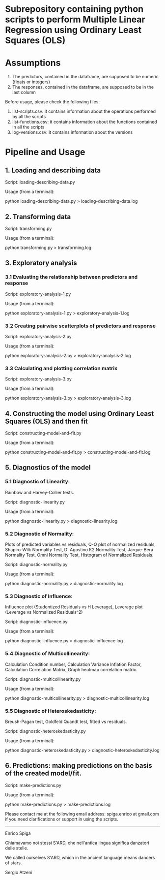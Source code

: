 # Subrepository containing python scripts to perform Multiple Linear Regression using Ordinary Least Squares (OLS)

# Assumptions

1. The predictors, contained in the dataframe, are supposed to be numeric (floats or integers)
2. The responses, contained in the dataframe, are supposed to be in the last column

Before usage, please check the following files:
1. list-scripts.csv: it contains information about the operations performed by all the scripts
2. list-functions.csv: it contains information about the functions contained in all the scripts
3. log-versions.csv: it contains information about the versions

# Pipeline and Usage

## 1. Loading and describing data
Script: loading-describing-data.py

Usage (from a terminal):

python loading-describing-data.py > loading-describing-data.log

## 2. Transforming data
Script: transforming.py

Usage (from a terminal):

python transforming.py > transforming.log

## 3. Exploratory analysis
### 3.1 Evaluating the relationship between predictors and response
Script: exploratory-analysis-1.py

Usage (from a terminal):

python exploratory-analysis-1.py > exploratory-analysis-1.log

### 3.2 Creating pairwise scatterplots of predictors and response
Script: exploratory-analysis-2.py

Usage (from a terminal):

python exploratory-analysis-2.py > exploratory-analysis-2.log

### 3.3 Calculating and plotting correlation matrix
Script: exploratory-analysis-3.py

Usage (from a terminal):

python exploratory-analysis-3.py > exploratory-analysis-3.log

## 4. Constructing the model using Ordinary Least Squares (OLS) and then fit
Script: constructing-model-and-fit.py

Usage (from a terminal):

python constructing-model-and-fit.py > constructing-model-and-fit.log

## 5. Diagnostics of the model
### 5.1 Diagnostic of Linearity: 
Rainbow and Harvey-Collier tests.

Script: diagnostic-linearity.py 

Usage (from a terminal):

python diagnostic-linearity.py > diagnostic-linearity.log
       
### 5.2 Diagnostic of Normality:
Plots of predicted variables vs residuals, 
Q-Q plot of normalized residuals,
Shapiro-Wilk Normality Test,
D' Agostino K2 Normality Test,
Jarque-Bera Normality Test,
Omni Normality Test,
Histogram of Normalized Residuals.

Script: diagnostic-normality.py

Usage (from a terminal):

python diagnostic-normality.py > diagnostic-normality.log
       
### 5.3 Diagnostic of Influence:
Influence plot (Studentized Residuals vs H Leverage), 
Leverage plot (Leverage vs Normalized Residuals^2)

Script: diagnostic-influence.py

Usage (from a terminal):

python diagnostic-influence.py > diagnostic-influence.log

### 5.4 Diagnostic of Multicollinearity:
Calculation Condition number,
Calculation Variance Inflation Factor,
Calculation Correlation Matrix,
Graph heatmap correlation matrix.

Script: diagnostic-multicollinearity.py

Usage (from a terminal):

python diagnostic-multicollinearity.py > diagnostic-multicollinearity.log

### 5.5 Diagnostic of Heteroskedasticity:
Breush-Pagan test,
Goldfeld Quandt test,
fitted vs residuals.

Script: diagnostic-heteroskedasticity.py

Usage (from a terminal):

python diagnostic-heteroskedasticity.py > diagnostic-heteroskedasticity.log

## 6. Predictions: making predictions on the basis of the created model/fit.
Script: make-predictions.py

Usage (from a terminal):

python make-predictions.py > make-predictions.log


Please contact me at the following email address: spiga.enrico at gmail.com if you need clarifications or support in using the scripts.

---
Enrico Spiga

Chiamavamo noi stessi S'ARD, che nell'antica lingua significa danzatori delle stelle.

We called ourselves S'ARD, which in the ancient language means dancers of stars.

Sergio Atzeni
